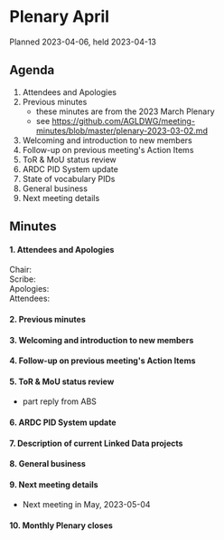 # Plenary April

Planned 2023-04-06, held 2023-04-13

## Agenda

1. Attendees and Apologies
2. Previous minutes
    * these minutes are from the 2023 March Plenary
    * see <https://github.com/AGLDWG/meeting-minutes/blob/master/plenary-2023-03-02.md>
3. Welcoming and introduction to new members
4. Follow-up on previous meeting's Action Items
5. ToR & MoU status review
6. ARDC PID System update
7. State of vocabulary PIDs
9. General business 
10. Next meeting details

## Minutes
#### 1. Attendees and Apologies

Chair:  
Scribe:    
Apologies:  
Attendees:  

#### 2. Previous minutes
#### 3. Welcoming and introduction to new members
#### 4. Follow-up on previous meeting's Action Items
#### 5. ToR & MoU status review

* part reply from ABS

#### 6. ARDC PID System update
#### 7. Description of current Linked Data projects 
#### 8. General business 
#### 9. Next meeting details
* Next meeting in May, 2023-05-04
#### 10. Monthly Plenary closes
